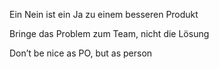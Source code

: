 Ein Nein ist ein Ja zu einem besseren Produkt

Bringe das Problem zum Team, nicht die Lösung

Don’t be nice as PO, but as person